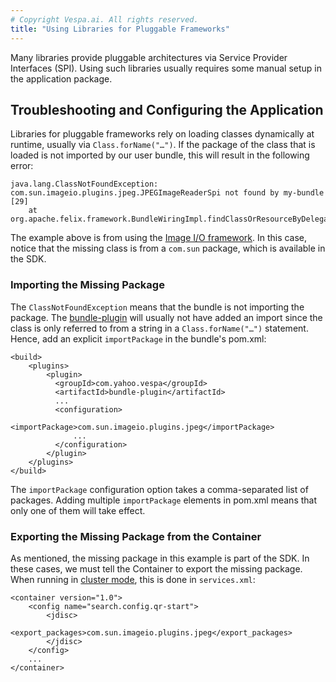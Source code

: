```yaml
---
# Copyright Vespa.ai. All rights reserved.
title: "Using Libraries for Pluggable Frameworks"
---
```


Many libraries provide pluggable architectures via Service Provider Interfaces (SPI).
Using such libraries usually requires some manual setup in the application package.

## Troubleshooting and Configuring the Application

Libraries for pluggable frameworks rely on loading classes dynamically at runtime,
usually via `Class.forName("…")`.
If the package of the class that is loaded is not imported by our user bundle,
this will result in the following error:

```
java.lang.ClassNotFoundException: com.sun.imageio.plugins.jpeg.JPEGImageReaderSpi not found by my-bundle [29]
    at
org.apache.felix.framework.BundleWiringImpl.findClassOrResourceByDelegation(BundleWiringImpl.java:1532)
```

The example above is from using the
[Image I/O framework](https://docs.oracle.com/javase/6/docs/technotes/guides/imageio/).
In this case, notice that the missing class is from a `com.sun` package,
which is available in the SDK.

### Importing the Missing Package

The `ClassNotFoundException` means that the bundle is not importing the package.
The [bundle-plugin](../components/bundles.html#maven-bundle-plugin) will usually not have added an import
since the class is only referred to from a string in a `Class.forName("…")` statement.
Hence, add an explicit `importPackage` in the bundle's pom.xml:

```
<build>
    <plugins>
        <plugin>
          <groupId>com.yahoo.vespa</groupId>
          <artifactId>bundle-plugin</artifactId>
          ...
          <configuration>
              <importPackage>com.sun.imageio.plugins.jpeg</importPackage>
              ...
          </configuration>
        </plugin>
    </plugins>
</build>
```

The `importPackage` configuration option takes a comma-separated list of packages.
Adding multiple `importPackage` elements in pom.xml means that only one of them will take effect.

### Exporting the Missing Package from the Container

As mentioned, the missing package in this example is part of the SDK.
In these cases, we must tell the Container to export the missing package.
When running in [cluster mode](/en/operations-selfhosted/multinode-systems.html#aws-ecs),
this is done in `services.xml`:

```
<container version="1.0">
    <config name="search.config.qr-start">
        <jdisc>
            <export_packages>com.sun.imageio.plugins.jpeg</export_packages>
        </jdisc>
    </config>
    ...
</container>
```
